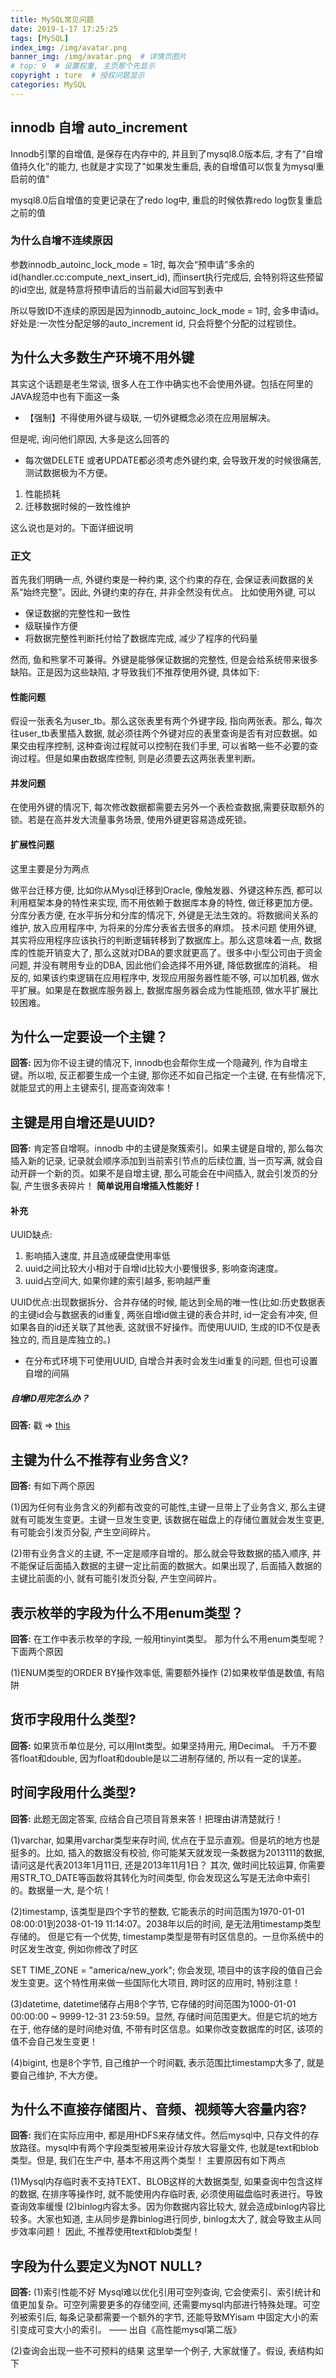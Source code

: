 ```yaml
---
title: MySQL常见问题
date: 2019-1-17 17:25:25
tags: [MySQL]
index_img: /img/avatar.png
banner_img: /img/avatar.png  # 详情页图片
# top: 9  # 设置权重, 主页那个先显示
copyright : ture  # 授权问题显示
categories: MySQL
---
```


<!-- more -->

## innodb 自增 auto_increment

Innodb引擎的自增值, 是保存在内存中的, 并且到了mysql8.0版本后, 才有了“自增值持久化”的能力, 也就是才实现了"如果发生重启, 表的自增值可以恢复为mysql重启前的值"

mysql8.0后自增值的变更记录在了redo log中, 重启的时候依靠redo log恢复重启之前的值

### 为什么自增不连续原因
参数innodb_autoinc_lock_mode = 1时, 每次会“预申请”多余的id(handler.cc:compute_next_insert_id), 而insert执行完成后, 会特别将这些预留的id空出, 就是特意将预申请后的当前最大id回写到表中

所以导致ID不连续的原因是因为innodb_autoinc_lock_mode = 1时, 会多申请id。好处是:一次性分配足够的auto_increment id, 只会将整个分配的过程锁住。

## 为什么大多数生产环境不用外键
其实这个话题是老生常谈, 很多人在工作中确实也不会使用外键。包括在阿里的JAVA规范中也有下面这一条

- 【强制】不得使用外键与级联, 一切外键概念必须在应用层解决。

但是呢, 询问他们原因, 大多是这么回答的

- 每次做DELETE 或者UPDATE都必须考虑外键约束, 会导致开发的时候很痛苦,测试数据极为不方便。
1. 性能损耗
2. 迁移数据时候的一致性维护

这么说也是对的。下面详细说明

### 正文

首先我们明确一点, 外键约束是一种约束, 这个约束的存在, 会保证表间数据的关系“始终完整”。因此, 外键约束的存在, 并非全然没有优点。
比如使用外键, 可以

- 保证数据的完整性和一致性
- 级联操作方便
- 将数据完整性判断托付给了数据库完成, 减少了程序的代码量

然而, 鱼和熊掌不可兼得。外键是能够保证数据的完整性, 但是会给系统带来很多缺陷。正是因为这些缺陷, 才导致我们不推荐使用外键, 具体如下:

#### 性能问题

假设一张表名为user_tb。那么这张表里有两个外键字段, 指向两张表。那么, 每次往user_tb表里插入数据, 就必须往两个外键对应的表里查询是否有对应数据。如果交由程序控制, 这种查询过程就可以控制在我们手里, 可以省略一些不必要的查询过程。但是如果由数据库控制, 则是必须要去这两张表里判断。

#### 并发问题

在使用外键的情况下, 每次修改数据都需要去另外一个表检查数据,需要获取额外的锁。若是在高并发大流量事务场景, 使用外键更容易造成死锁。

#### 扩展性问题

这里主要是分为两点

做平台迁移方便, 比如你从Mysql迁移到Oracle, 像触发器、外键这种东西, 都可以利用框架本身的特性来实现, 而不用依赖于数据库本身的特性, 做迁移更加方便。
分库分表方便, 在水平拆分和分库的情况下, 外键是无法生效的。将数据间关系的维护, 放入应用程序中, 为将来的分库分表省去很多的麻烦。
技术问题
使用外键, 其实将应用程序应该执行的判断逻辑转移到了数据库上。那么这意味着一点, 数据库的性能开销变大了, 那么这就对DBA的要求就更高了。很多中小型公司由于资金问题, 并没有聘用专业的DBA, 因此他们会选择不用外键, 降低数据库的消耗。
相反的, 如果该约束逻辑在应用程序中, 发现应用服务器性能不够, 可以加机器, 做水平扩展。如果是在数据库服务器上, 数据库服务器会成为性能瓶颈, 做水平扩展比较困难。


## 为什么一定要设一个主键？

**回答:** 因为你不设主键的情况下, innodb也会帮你生成一个隐藏列, 作为自增主键。所以啦, 反正都要生成一个主键, 那你还不如自己指定一个主键, 在有些情况下, 就能显式的用上主键索引, 提高查询效率！

## 主键是用自增还是UUID?

**回答:** 肯定答自增啊。innodb 中的主键是聚簇索引。如果主键是自增的, 那么每次插入新的记录, 记录就会顺序添加到当前索引节点的后续位置, 当一页写满, 就会自动开辟一个新的页。如果不是自增主键, 那么可能会在中间插入, 就会引发页的分裂, 产生很多表碎片！  **简单说用自增插入性能好！**

#### 补充
UUID缺点: 
1. 影响插入速度,  并且造成硬盘使用率低
2. uuid之间比较大小相对于自增id比较大小要慢很多,  影响查询速度。
3. uuid占空间大,  如果你建的索引越多,  影响越严重

UUID优点:出现数据拆分、合并存储的时候, 能达到全局的唯一性(比如:历史数据表的主键id会与数据表的id重复, 两张自增id做主键的表合并时, id一定会有冲突, 但如果各自的id还关联了其他表, 这就很不好操作。而使用UUID, 生成的ID不仅是表独立的, 而且是库独立的。)
- 在分布式环境下可使用UUID, 自增合并表时会发生id重复的问题, 但也可设置自增的间隔

##### 自增ID用完怎么办？

**回答:** 戳 => [this](https://www.cnblogs.com/rjzheng/p/10669043.html)

## 主键为什么不推荐有业务含义?
**回答:** 有如下两个原因

(1)因为任何有业务含义的列都有改变的可能性,主键一旦带上了业务含义, 那么主键就有可能发生变更。主键一旦发生变更, 该数据在磁盘上的存储位置就会发生变更, 有可能会引发页分裂, 产生空间碎片。

(2)带有业务含义的主键, 不一定是顺序自增的。那么就会导致数据的插入顺序, 并不能保证后面插入数据的主键一定比前面的数据大。如果出现了, 后面插入数据的主键比前面的小, 就有可能引发页分裂, 产生空间碎片。

## 表示枚举的字段为什么不用enum类型？

**回答:** 在工作中表示枚举的字段, 一般用tinyint类型。
那为什么不用enum类型呢？下面两个原因

(1)ENUM类型的ORDER BY操作效率低, 需要额外操作
(2)如果枚举值是数值, 有陷阱

## 货币字段用什么类型?

**回答:** 如果货币单位是分, 可以用Int类型。如果坚持用元, 用Decimal。
千万不要答float和double, 因为float和double是以二进制存储的, 所以有一定的误差。

## 时间字段用什么类型?
**回答:** 此题无固定答案, 应结合自己项目背景来答！把理由讲清楚就行！

(1)varchar, 如果用varchar类型来存时间, 优点在于显示直观。但是坑的地方也是挺多的。比如, 插入的数据没有校验, 你可能某天就发现一条数据为2013111的数据, 请问这是代表2013年1月11日, 还是2013年11月1日？
其次, 做时间比较运算, 你需要用STR_TO_DATE等函数将其转化为时间类型, 你会发现这么写是无法命中索引的。数据量一大, 是个坑！

(2)timestamp, 该类型是四个字节的整数, 它能表示的时间范围为1970-01-01 08:00:01到2038-01-19 11:14:07。2038年以后的时间, 是无法用timestamp类型存储的。
但是它有一个优势, timestamp类型是带有时区信息的。一旦你系统中的时区发生改变, 例如你修改了时区

SET TIME_ZONE = "america/new_york";
你会发现, 项目中的该字段的值自己会发生变更。这个特性用来做一些国际化大项目, 跨时区的应用时, 特别注意！

(3)datetime, datetime储存占用8个字节, 它存储的时间范围为1000-01-01 00:00:00 ~ 9999-12-31 23:59:59。显然, 存储时间范围更大。但是它坑的地方在于, 他存储的是时间绝对值, 不带有时区信息。如果你改变数据库的时区, 该项的值不会自己发生变更！

(4)bigint, 也是8个字节, 自己维护一个时间戳, 表示范围比timestamp大多了, 就是要自己维护, 不大方便。

## 为什么不直接存储图片、音频、视频等大容量内容?
**回答:** 我们在实际应用中, 都是用HDFS来存储文件。然后mysql中, 只存文件的存放路径。mysql中有两个字段类型被用来设计存放大容量文件, 也就是text和blob类型。但是, 我们在生产中, 基本不用这两个类型！
主要原因有如下两点

(1)Mysql内存临时表不支持TEXT、BLOB这样的大数据类型, 如果查询中包含这样的数据, 在排序等操作时, 就不能使用内存临时表, 必须使用磁盘临时表进行。导致查询效率缓慢
(2)binlog内容太多。因为你数据内容比较大, 就会造成binlog内容比较多。大家也知道, 主从同步是靠binlog进行同步, binlog太大了, 就会导致主从同步效率问题！
因此, 不推荐使用text和blob类型！

## 字段为什么要定义为NOT NULL?
**回答:** 
(1)索引性能不好
Mysql难以优化引用可空列查询, 它会使索引、索引统计和值更加复杂。可空列需要更多的存储空间, 还需要mysql内部进行特殊处理。可空列被索引后, 每条记录都需要一个额外的字节, 还能导致MYisam 中固定大小的索引变成可变大小的索引。
—— 出自《高性能mysql第二版》

(2)查询会出现一些不可预料的结果
这里举一个例子, 大家就懂了。假设, 表结构如下

